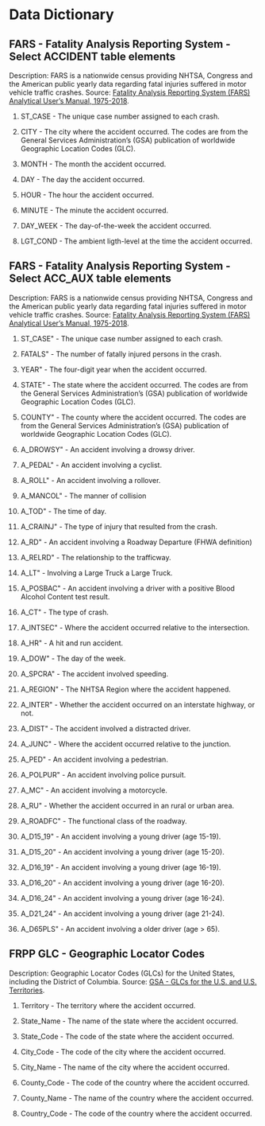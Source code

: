 # Data Dictionary

## FARS - Fatality Analysis Reporting System - Select ACCIDENT table elements
Description: FARS is a nationwide census providing NHTSA, Congress and the American public yearly data regarding fatal injuries suffered in motor vehicle traffic crashes. Source: [Fatality Analysis Reporting System (FARS)  Analytical User’s Manual, 1975-2018](https://crashstats.nhtsa.dot.gov/Api/Public/ViewPublication/812827). 

1. ST_CASE - The unique case number assigned to each crash.

1. CITY - The city where the accident occurred. The codes are from the General Services Administration’s (GSA) publication of worldwide Geographic Location Codes (GLC).

1. MONTH - The month the accident occurred.

1. DAY - The day the accident occurred.

1. HOUR - The hour the accident occurred.

1. MINUTE - The minute the accident occurred.

1. DAY_WEEK - The day-of-the-week the accident occurred.

1. LGT_COND - The ambient ligth-level at the time the accident occurred.

## FARS - Fatality Analysis Reporting System - Select ACC_AUX table elements

Description: FARS is a nationwide census providing NHTSA, Congress and the American public yearly data regarding fatal injuries suffered in motor vehicle traffic crashes. Source: [Fatality Analysis Reporting System (FARS)  Analytical User’s Manual, 1975-2018](https://crashstats.nhtsa.dot.gov/Api/Public/ViewPublication/812827).  


1. ST_CASE" - The unique case number assigned to each crash.

1. FATALS" - The number of fatally injured persons in the crash.

1. YEAR" - The four-digit year when the accident occurred.

1. STATE" - The state where the accident occurred. The codes are from the General Services Administration’s (GSA) publication of worldwide Geographic Location Codes (GLC).

1. COUNTY" - The county where the accident occurred. The codes are from the General Services Administration’s (GSA) publication of worldwide Geographic Location Codes (GLC).

1. A_DROWSY" - An accident involving a drowsy driver.

1. A_PEDAL" - An accident involving a cyclist.

1. A_ROLL" - An accident involving a rollover.

1. A_MANCOL" - The manner of collision

1. A_TOD" - The time of day.

1. A_CRAINJ" - The type of injury that resulted from the crash.

1. A_RD" - An accident involving a Roadway Departure (FHWA definition)

1. A_RELRD" - The relationship to the trafficway.

1. A_LT" - Involving a Large Truck a Large Truck.

1. A_POSBAC" - An accident involving a driver with a positive Blood Alcohol Content test result.

1. A_CT" - The type of crash.

1. A_INTSEC" - Where the accident occurred relative to the intersection.

1. A_HR" - A hit and run accident.

1. A_DOW" - The day of the week.

1. A_SPCRA" - The accident involved speeding.

1. A_REGION" - The NHTSA Region where the accident happened.

1. A_INTER" - Whether the accident occurred on an interstate highway, or not.

1. A_DIST" - The accident involved a distracted driver.

1. A_JUNC" - Where the accident occurred relative to the junction.

1. A_PED" - An accident involving a pedestrian.

1. A_POLPUR" - An accident involving police pursuit.

1. A_MC" - An accident involving a motorcycle.

1. A_RU" - Whether the accident occurred in an rural or urban area.

1. A_ROADFC" - The functional class of the roadway.

1. A_D15_19" - An accident involving a young driver (age 15-19).

1. A_D15_20" - An accident involving a young driver (age 15-20).

1. A_D16_19" - An accident involving a young driver (age 16-19).

1. A_D16_20" - An accident involving a young driver (age 16-20).

1. A_D16_24" - An accident involving a young driver (age 16-24).

1. A_D21_24" - An accident involving a young driver (age 21-24).

1. A_D65PLS" - An accident involving a older driver (age > 65).

## FRPP GLC - Geographic Locator Codes

Description: Geographic Locator Codes (GLCs) for the United States, including the District of Columbia. Source: [GSA - GLCs for the U.S. and U.S. Territories](https://www.gsa.gov/reference/geographic-locator-codes/glcs-for-the-us-and-us-territories).

1. Territory - The territory where the accident occurred.

1. State_Name  - The name of the state where the accident occurred.

1. State_Code  - The code of the state where the accident occurred.

1. City_Code  - The code of the city where the accident occurred.

1. City_Name  - The name of the city where the accident occurred.

1. County_Code  - The code of the country where the accident occurred.

1. County_Name  - The name of the country where the accident occurred.

1. Country_Code  - The code of the country where the accident occurred.
